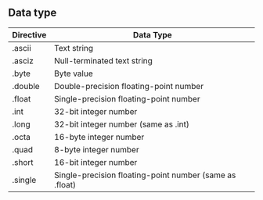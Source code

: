 ## Data type

| Directive | Data Type                                |
|-----------|------------------------------------------|
| .ascii    | Text string                              |
| .asciz    | Null-terminated text string              |
| .byte     | Byte value                               |
| .double   | Double-precision floating-point number   |
| .float    | Single-precision floating-point number   |
| .int      | 32-bit integer number                    |
| .long     | 32-bit integer number (same as .int)     |
| .octa     | 16-byte integer number                   |
| .quad     | 8-byte integer number                    |
| .short    | 16-bit integer number                    |
| .single   | Single-precision floating-point number (same as .float) |

